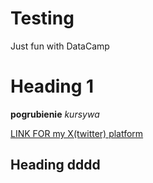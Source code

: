 # Testing
Just fun with DataCamp
# Heading 1
**pogrubienie**
*kursywa*

[LINK FOR my X(twitter) platform](https://twitter.com/CezaryStorczyk)


## Heading dddd
